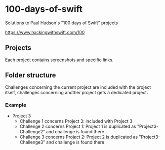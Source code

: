 # 100-days-of-swift

Solutions to Paul Hudson's "100 days of Swift" projects

https://www.hackingwithswift.com/100

## Projects

Each project contains screenshots and specific links.

## Folder structure

Challenges concerning the current project are included with the project itself, challenges concerning another project gets a dedicated project.

### Example

- Project 3
  - Challenge 1 concerns Project 3: included with Project 3
  - Challenge 2 concerns Project 1: Project 1 is duplicated as "Project3-Challenge2" and challenge is found there
  - Challenge 3 concerns Project 2: Project 2 is duplicated as "Project3-Challenge3" and challenge is found there
